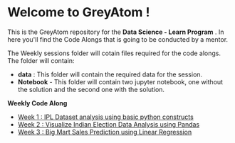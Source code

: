 # Welcome to GreyAtom !

This is the GreyAtom repository for the **Data Science - Learn Program** . In here you'll find the Code Alongs that is going to be conducted by a mentor. 

The Weekly sessions folder will cotain files required for the code alongs. The folder will contain:

- **data** : This folder will contain the required data for the session.
- **Notebook** - This folder will contain two jupyter notebook, one without the solution and the second one with the solution.

**Weekly Code Along**
- [Week 1 : IPL Dataset analysis using basic python constructs](https://github.com/commit-live-students/GLabs_Data_Science_Learn/tree/master/week_1)
- [Week 2 : Visualize Indian Election Data Analysis using Pandas](https://github.com/commit-live-students/GLabs_Data_Science_Learn/tree/master/week_2)
- [Week 3 : Big Mart Sales Prediction using Linear Regression](https://github.com/commit-live-students/GLabs_Data_Science_Learn/tree/master/week_3)
